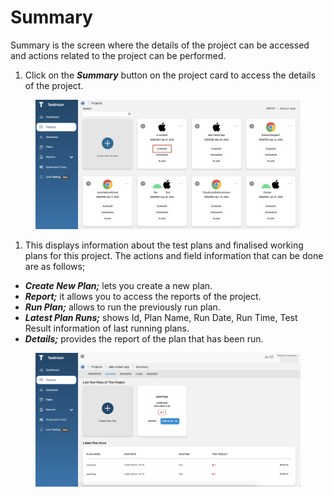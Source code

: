 # Summary

Summary is the screen where the details of the project can be accessed and actions related to the project can be performed.

1. Click on the _**Summary**_ button on the project card to access the details of the project.

<figure><img src="../../.gitbook/assets/Screenshot 2025-01-28 at 14.14.09.png" alt=""><figcaption></figcaption></figure>

1. This displays information about the test plans and finalised working plans for this project. The actions and field information that can be done are as follows;

* _**Create New Plan;**_ lets you create a new plan.
* _**Report;**_ it allows you to access the reports of the project.
* _**Run Plan;**_ allows to run the previously run plan.
* _**Latest Plan Runs;**_ shows Id, Plan Name, Run Date, Run Time, Test Result information of last running plans.
* _**Details;**_ provides the report of the plan that has been run.

<figure><img src="../../.gitbook/assets/Screenshot 2025-01-28 at 14.18.40.png" alt=""><figcaption></figcaption></figure>
